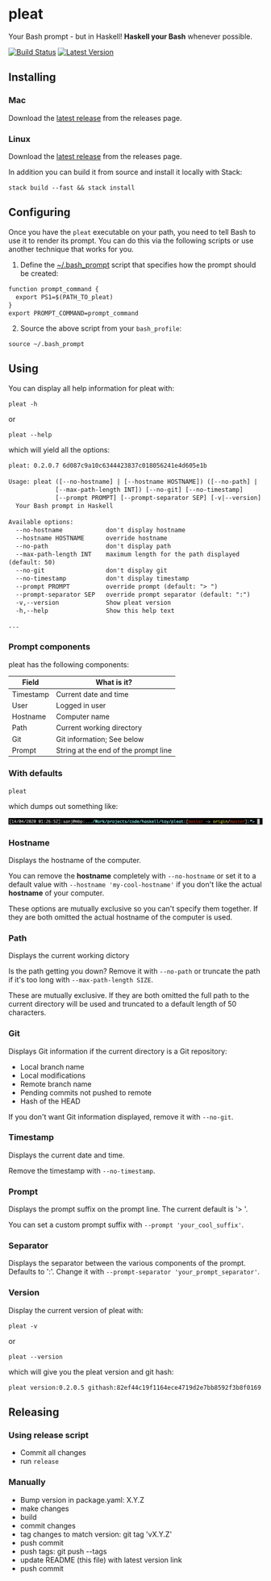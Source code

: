 # pleat

Your Bash prompt - but in Haskell! **Haskell your Bash** whenever possible.

[![Build Status](https://travis-ci.org/ssanj/pleat.svg?branch=master)](https://travis-ci.org/ssanj/pleat) [![Latest Version](https://img.shields.io/github/v/release/ssanj/pleat)](https://github.com/ssanj/pleat/releases/latest)

## Installing

### Mac

Download the [latest release](https://github.com/ssanj/pleat/releases/download/v0.2.0.5/pleat-v0.2.0.5-osx.tar.gz) from the releases page.

### Linux


Download the [latest release](https://github.com/ssanj/pleat/releases/download/v0.2.0.5/pleat-v0.2.0.5-linux.tar.gz) from the releases page.

In addition you can build it from source and install it locally with Stack:

```
stack build --fast && stack install
```

## Configuring

Once you have the `pleat` executable on your path, you need to tell Bash to use it to render its prompt. You can do this via the following scripts or use another technique that works for you.


1. Define the [~/.bash_prompt](https://stackoverflow.com/questions/3058325/what-is-the-difference-between-ps1-and-prompt-command) script that specifies how the prompt should be created:


```
function prompt_command {
  export PS1=$(PATH_TO_pleat)
}
export PROMPT_COMMAND=prompt_command
```

2. Source the above script from your `bash_profile`:

```
source ~/.bash_prompt
```

## Using

You can display all help information for pleat with:

```
pleat -h
```

or

```
pleat --help
```

which will yield all the options:

```
pleat: 0.2.0.7 6d087c9a10c6344423837c018056241e4d605e1b

Usage: pleat ([--no-hostname] | [--hostname HOSTNAME]) ([--no-path] |
             [--max-path-length INT]) [--no-git] [--no-timestamp]
             [--prompt PROMPT] [--prompt-separator SEP] [-v|--version]
  Your Bash prompt in Haskell

Available options:
  --no-hostname            don't display hostname
  --hostname HOSTNAME      override hostname
  --no-path                don't display path
  --max-path-length INT    maximum length for the path displayed (default: 50)
  --no-git                 don't display git
  --no-timestamp           don't display timestamp
  --prompt PROMPT          override prompt (default: "> ")
  --prompt-separator SEP   override prompt separator (default: ":")
  -v,--version             Show pleat version
  -h,--help                Show this help text

---
```

### Prompt components

pleat has the following components:

| Field | What is it? |
|-------|-------------|
| Timestamp | Current date and time                        |
| User      | Logged in user                               |
| Hostname  | Computer name                                |
| Path      | Current working directory                    |
| Git       | Git information; See below                   |
| Prompt    | String at the end of the prompt line         |

###  With defaults

```
pleat
```

which dumps out something like:

![Pleat](pleat.png)

### Hostname

Displays the hostname of the computer.

You can remove the **hostname** completely with `--no-hostname` or set it to a default value with `--hostname 'my-cool-hostname'` if you don't like the actual **hostname** of your computer.

These options are mutually exclusive so you can't specify them together. If they
are both omitted the actual hostname of the computer is used.

### Path

Displays the current working dictory

Is the path getting you down? Remove it with `--no-path` or truncate the path if it's too long with `--max-path-length SIZE`.

These are mutually exclusive. If they are both omitted the full path to the current directory will be used and truncated to a default length of 50 characters.

### Git

Displays Git information if the current directory is a Git repository:
- Local branch name
- Local modifications
- Remote branch name
- Pending commits not pushed to remote
- Hash of the HEAD

If you don't want Git information displayed, remove it with `--no-git`.

### Timestamp

Displays the current date and time.

Remove the timestamp with `--no-timestamp`.

### Prompt

Displays the prompt suffix on the prompt line. The current default is '> '.

You can set a custom prompt suffix with `--prompt 'your_cool_suffix'`.

### Separator

Displays the separator between the various components of the prompt. Defaults to ':'. Change it with `--prompt-separator 'your_prompt_separator'`.

### Version

Display the current version of pleat with:

```
pleat -v
```

or

```
pleat --version
```

which will give you the pleat version and git hash:

```
pleat version:0.2.0.5 githash:82ef44c19f1164ece4719d2e7bb8592f3b8f0169
```

## Releasing

### Using release script

- Commit all changes
- run `release`

### Manually

- Bump version in package.yaml: X.Y.Z
- make changes
- build
- commit changes
- tag changes to match version: git tag 'vX.Y.Z'
- push commit
- push tags: git push --tags
- update README (this file) with latest version link
- push commit
